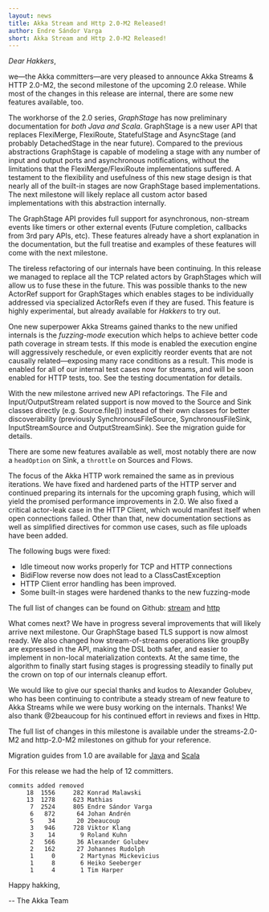 ```yaml
---
layout: news
title: Akka Stream and Http 2.0-M2 Released!
author: Endre Sándor Varga
short: Akka Stream and Http 2.0-M2 Released!
---
```


*Dear Hakkers*,

we—the Akka committers—are very pleased to announce Akka Streams & HTTP 2.0-M2, the second milestone of the upcoming 2.0 release. While most of the changes in this release are internal, there are some new features available, too.

The workhorse of the 2.0 series, *GraphStage* has now preliminary documentation for *both Java and Scala*. GraphStage is a new user API that replaces FlexiMerge, FlexiRoute, StatefulStage and AsyncStage (and probably DetachedStage in the near future). Compared to the previous abstractions GraphStage is capable of modeling a stage with any number of input and output ports and asynchronous notifications, without the limitations that the FlexiMerge/FlexiRoute implementations suffered. A testament to the flexibility and usefulness of this new stage design is that nearly all of the built-in stages are now GraphStage based implementations. The next milestone will likely replace all custom actor based implementations with this abstraction internally.

The GraphStage API provides full support for asynchronous, non-stream events like timers or other external events (Future completion, callbacks from 3rd pary APIs, etc). These features already have a short explanation in the documentation, but the full treatise and examples of these features will come with the next milestone.

The tireless refactoring of our internals have been continuing. In this release we managed to replace all the TCP related actors by GraphStages which will allow us to fuse these in the future. This was possible thanks to the new ActorRef support for GraphStages which enables stages to be individually addressed via specialized ActorRefs even if they are fused. This feature is highly experimental, but already available for *Hakkers* to try out. 

One new superpower Akka Streams gained thanks to the new unified internals is the *fuzzing-mode* execution which helps to achieve better code path coverage in stream tests. If this mode is enabled the execution engine will aggressively reschedule, or even explicitly reorder events that are not causally related—exposing many race conditions as a result. This mode is enabled for all of our internal test cases now for streams, and will be soon enabled for HTTP tests, too. See the testing documentation for details.

With the new milestone arrived new API refactorings. The File and Input/OutputStream related support is now moved to the Source and Sink classes directly (e.g. Source.file()) instead of their own classes for better discoverability (previously SynchronousFileSource, SynchronousFileSink, InputStreamSource and OutputStreamSink). See the migration guide for details.

There are some new features available as well, most notably there are now a `headOption` on Sink, a `throttle` on Sources and Flows.

The focus of the Akka HTTP work remained the same as in previous iterations. We have fixed and hardened parts of the HTTP server and continued preparing its internals for the upcoming graph fusing, which will yield the promised performance improvements in 2.0. We also fixed a critical actor-leak case in the HTTP Client, which would manifest itself when open connections failed.
Other than that, new documentation sections as well as simplified directives for common use cases, such as file uploads have been added.

The following bugs were fixed:

 - Idle timeout now works properly for TCP and HTTP connections
 - BidiFlow reverse now does not lead to a ClassCastException
 - HTTP Client error handling has been improved.
 - Some built-in stages were hardened thanks to the new fuzzing-mode
 
The full list of changes can be found on Github: [stream](https://github.com/akka/akka/issues?q=milestone%3Astreams-2.0-M2+is%3Aclosed) and [http](https://github.com/akka/akka/issues?q=milestone%3Ahttp-2.0-M2+is%3Aclosed)

What comes next? We have in progress several improvements that will likely arrive next milestone. Our GraphStage based TLS support is now almost ready. We also changed how stream-of-streams operations like groupBy are expressed in the API, making the DSL both safer, and easier to implement in non-local materialization contexts. At the same time, the algorithm to finally start fusing stages is progressing steadily to finally put the crown on top of our internals cleanup effort.

We would like to give our special thanks and kudos to Alexander Golubev, who has been continuing to contribute a steady stream of new feature to Akka Streams while we were busy working on the internals. Thanks! We also thank @2beaucoup for his continued effort in reviews and fixes in Http.

The full list of changes in this milestone is available under the streams-2.0-M2 and http-2.0-M2 milestones on github for your reference.

Migration guides from 1.0 are available for
[Java](http://doc.akka.io/docs/akka-stream-and-http-experimental/2.0-M2/java/migration-guide-1.0-2.x-java.html)
and
[Scala](http://doc.akka.io/docs/akka-stream-and-http-experimental/2.0-M2/scala/migration-guide-1.0-2.x-scala.html)

For this release we had the help of 12 committers.

    commits added removed
         18  1556     282 Konrad Malawski
         13  1278     623 Mathias
          7  2524     805 Endre Sándor Varga
          6   872      64 Johan Andrén
          5    34      20 2beaucoup
          3   946     728 Viktor Klang
          3    14       9 Roland Kuhn
          2   566      36 Alexander Golubev
          2   162      27 Johannes Rudolph
          1     0       2 Martynas Mickevicius
          1     8       6 Heiko Seeberger
          1     4       1 Tim Harper

Happy hakking,

-- The Akka Team
